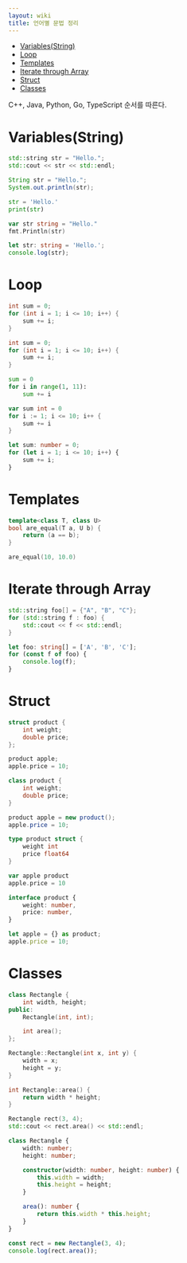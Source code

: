 ```yaml
---
layout: wiki 
title: 언어별 문법 정리
---
```


<!-- TOC -->

- [Variables(String)](#variablesstring)
- [Loop](#loop)
- [Templates](#templates)
- [Iterate through Array](#iterate-through-array)
- [Struct](#struct)
- [Classes](#classes)

<!-- /TOC -->
C++, Java, Python, Go, TypeScript 순서를 따른다.

# Variables(String)
```c++
std::string str = "Hello.";
std::cout << str << std::endl;
```
```java
String str = "Hello.";
System.out.println(str);
```
```python
str = 'Hello.'
print(str)
```
```go
var str string = "Hello."
fmt.Println(str)
```
```typescript
let str: string = 'Hello.';
console.log(str);
```

# Loop
```c++
int sum = 0;
for (int i = 1; i <= 10; i++) {
    sum += i;
}
```
```java
int sum = 0;
for (int i = 1; i <= 10; i++) {
    sum += i;
}
```
```python
sum = 0
for i in range(1, 11):
    sum += i
```
```go
var sum int = 0
for i := 1; i <= 10; i++ {
    sum += i
}
```
```typescript
let sum: number = 0;
for (let i = 1; i <= 10; i++) {
    sum += i;
}
```

# Templates
```c++
template<class T, class U>
bool are_equal(T a, U b) {
    return (a == b);
}

are_equal(10, 10.0)
```

# Iterate through Array
```c++
std::string foo[] = {"A", "B", "C"};
for (std::string f : foo) {
    std::cout << f << std::endl;
}
```
```typescript
let foo: string[] = ['A', 'B', 'C'];
for (const f of foo) {
    console.log(f);
}
```

# Struct
```c++
struct product {
    int weight;
    double price;
};

product apple;
apple.price = 10;
```
```java
class product {
    int weight;
    double price;
}

product apple = new product();
apple.price = 10;
```
```go
type product struct {
	weight int
	price float64
}

var apple product
apple.price = 10
```
```typescript
interface product {
    weight: number,
    price: number,
}

let apple = {} as product;
apple.price = 10;
```
# Classes
```c++
class Rectangle {
    int width, height;
public:
    Rectangle(int, int);

    int area();
};

Rectangle::Rectangle(int x, int y) {
    width = x;
    height = y;
}

int Rectangle::area() {
    return width * height;
}

Rectangle rect(3, 4);
std::cout << rect.area() << std::endl;
```
```typescript
class Rectangle {
    width: number;
    height: number;

    constructor(width: number, height: number) {
        this.width = width;
        this.height = height;
    }

    area(): number {
        return this.width * this.height;
    }
}

const rect = new Rectangle(3, 4);
console.log(rect.area());
```